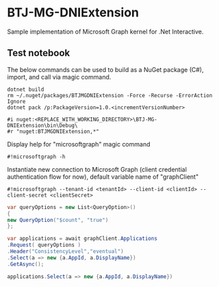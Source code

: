 # BTJ-MG-DNIExtension

Sample implementation of Microsoft Graph kernel for .Net Interactive.

## Test notebook

The below commands can be used to build as a NuGet package (C#), import, and call via magic command.

```text
dotnet build
rm ~/.nuget/packages/BTJMGDNIExtension -Force -Recurse -ErrorAction Ignore
dotnet pack /p:PackageVersion=1.0.<incrementVersionNumber>
```

```text
#i nuget:<REPLACE_WITH_WORKING_DIRECTORY>\BTJ-MG-DNIExtension\bin\Debug\
#r "nuget:BTJMGDNIExtension,*"
```

Display help for "microsoftgraph" magic command

```text
#!microsoftgraph -h
```

Instantiate new connection to Microsoft Graph (client credential authentication flow for now), default variable name of "graphClient"

```text
#!microsoftgraph --tenant-id <tenantId> --client-id <clientId> --client-secret <clientSecret>
```

```csharp
var queryOptions = new List<QueryOption>()
{
new QueryOption("$count", "true")
};

var applications = await graphClient.Applications
.Request( queryOptions )
.Header("ConsistencyLevel","eventual")
.Select(a => new {a.AppId, a.DisplayName})
.GetAsync();

applications.Select(a => new {a.AppId, a.DisplayName})
```
